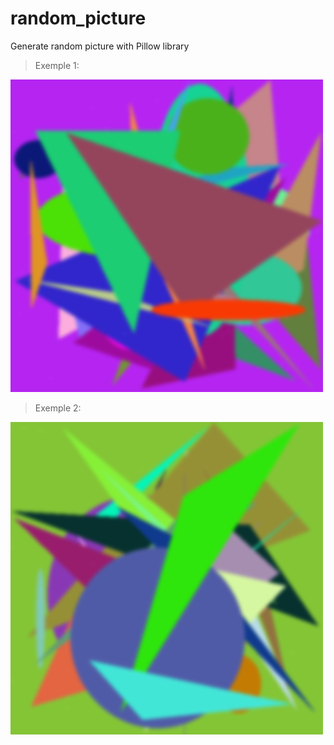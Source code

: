 # random_picture
Generate random picture with Pillow library


>Exemple 1:

![image](https://github.com/Pyrobauve/random_picture/blob/main/screenshot/picture.png?raw=true)

>Exemple 2:

![image](https://github.com/Pyrobauve/random_picture/blob/main/screenshot/picture2.png?raw=true)
